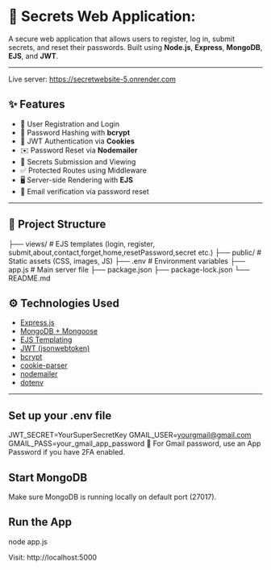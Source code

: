 # 🔐 Secrets Web Application:
A secure web application that allows users to register, log in, submit secrets, 
and reset their passwords. Built using **Node.js**, **Express**, **MongoDB**, **EJS**, and **JWT**.

---
Live server: https://secretwebsite-5.onrender.com

## ✨ Features

- 🧑 User Registration and Login
- 🔐 Password Hashing with **bcrypt**
- 🪪 JWT Authentication via **Cookies**
- ✉️ Password Reset via **Nodemailer**
- 📂 Secrets Submission and Viewing
- ✅ Protected Routes using Middleware
- 🖥 Server-side Rendering with **EJS**
- 🔎 Email verification via password reset

---

## 📂 Project Structure
├── views/ # EJS templates (login, register, submit,about,contact,forget,home,resetPassword,secret etc.)
├── public/ # Static assets (CSS, images, JS)
├── .env # Environment variables
├── app.js # Main server file
├── package.json
├── package-lock.json
└── README.md

## ⚙️ Technologies Used

- [Express.js](https://expressjs.com/)
- [MongoDB + Mongoose](https://mongoosejs.com/)
- [EJS Templating](https://ejs.co/)
- [JWT (jsonwebtoken)](https://www.npmjs.com/package/jsonwebtoken)
- [bcrypt](https://www.npmjs.com/package/bcrypt)
- [cookie-parser](https://www.npmjs.com/package/cookie-parser)
- [nodemailer](https://nodemailer.com/about/)
- [dotenv](https://www.npmjs.com/package/dotenv)

---

## Set up your .env file
JWT_SECRET=YourSuperSecretKey
GMAIL_USER=yourgmail@gmail.com
GMAIL_PASS=your_gmail_app_password
🔐 For Gmail password, use an App Password if you have 2FA enabled.

## Start MongoDB
Make sure MongoDB is running locally on default port (27017).

## Run the App
node app.js

Visit: http://localhost:5000



